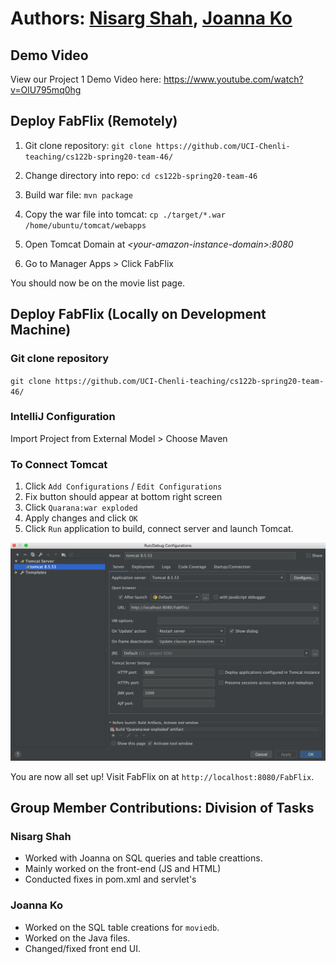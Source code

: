 # Authors: [Nisarg Shah](https://github.com/nshah9856), [Joanna Ko](https://github.com/joannatko)
## Demo Video
View our Project 1 Demo Video here: https://www.youtube.com/watch?v=OlU795mq0hg

## Deploy FabFlix (Remotely)
1. Git clone repository: `git clone https://github.com/UCI-Chenli-teaching/cs122b-spring20-team-46/`

2. Change directory into repo: `cd cs122b-spring20-team-46`

3. Build war file: `mvn package`

4. Copy the war file into tomcat: `cp ./target/*.war /home/ubuntu/tomcat/webapps`

5. Open Tomcat Domain at *\<your-amazon-instance-domain\>:8080*

6. Go to Manager Apps > Click FabFlix

You should now be on the movie list page.

## Deploy FabFlix (Locally on Development Machine)
### Git clone repository
`git clone https://github.com/UCI-Chenli-teaching/cs122b-spring20-team-46/`

### IntelliJ Configuration
Import Project from External Model > Choose Maven

### To Connect Tomcat 
1. Click `Add Configurations` / `Edit Configurations`
2. Fix button should appear at bottom right screen 
3. Click `Quarana:war exploded`
4. Apply changes and click `OK`
5. Click `Run` application to build, connect server and launch Tomcat.

![Tomcat Build Configuration](./images/tomcat_build.png)

You are now all set up! Visit FabFlix on at `http://localhost:8080/FabFlix`.

## Group Member Contributions: Division of Tasks
### Nisarg Shah
- Worked with Joanna on SQL queries and table creattions.
- Mainly worked on the front-end (JS and HTML)
- Conducted fixes in pom.xml and servlet's

### Joanna Ko
- Worked on the SQL table creations for `moviedb`. 
- Worked on the Java files.
- Changed/fixed front end UI.
